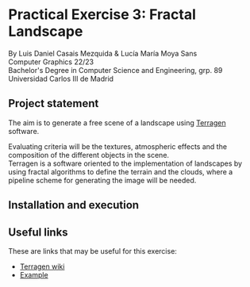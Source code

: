 # Practical Exercise 3: Fractal Landscape
By Luis Daniel Casais Mezquida & Lucía María Moya Sans  
Computer Graphics 22/23  
Bachelor's Degree in Computer Science and Engineering, grp. 89  
Universidad Carlos III de Madrid

## Project statement
The aim is to generate a free scene of a landscape using [Terragen](https://planetside.co.uk/free-downloads/terragen-4-free-download/) software.  

Evaluating criteria will be the textures, atmospheric effects and the composition of the different objects in the scene.  
Terragen is a software oriented to the implementation of landscapes by using fractal algorithms to define the terrain and the clouds, where a pipeline scheme for generating the image will be needed. 

## Installation and execution


## Useful links
These are links that may be useful for this exercise:

- [Terragen wiki](https://planetside.co.uk/wiki/index.php?title=Main_Page)
- [Example](https://www.pinterest.es/pin/380413499769134831/)